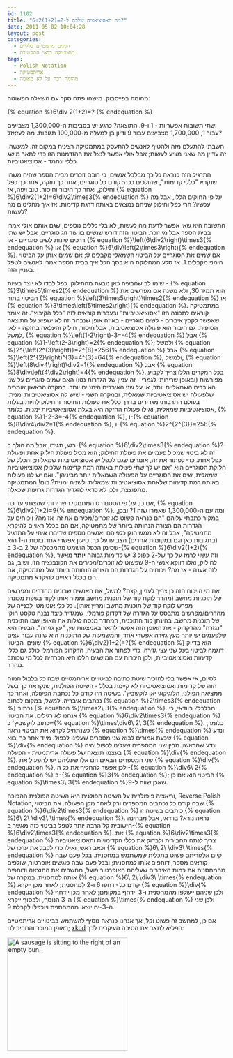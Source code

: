 ```yaml
---
id: 1102
title: "מה האסוציאציה שלכם ל-?=(1+2)2÷6?"
date: 2011-05-02 10:04:28
layout: post
categories: 
  - הגיגים מתמטיים כלליים
  - מתמטיקה בראי התקשורת
tags: 
  - Polish Notation
  - אריתמטיקה
  - מהומה רבה על לא מאומה
---
```

מהומה בפייסבוק. מישהו פתח סקר עם השאלה הפשוטה:

{% equation %}6\div 2(1+2)=? {% endequation %}

ושתי תשובות אפשריות - 1 ו-9. התוצאה? כרגע יש בסביבות ה-1,300,000 מצביעים עבור 1, 1,700,000 מצביעים עבור 9 ודיון בן למעלה מ-100,000 תגובות. מה לעזאזל?

חשבתי להתעלם מזה ולהטיף לאנשים להתעסק במתמטיקה רצינית במקום זה. למעשה, זה עדיין מה שאני מציע לעשות; אבל אולי אפשר לנצל את ההזדמנות הזו כדי לתאר מושג כללי ונחמד - אסוציאטיביות.

התרגיל הזה כנראה כל כך מבלבל אנשים, כי רובם זוכרים מבית הספר שהיה משהו שנקרא "כללי קדימות", שהולכים ככה: קודם כל סוגריים, אחר כך חזקה, אחר כך כפל וחילוק, ואחר כך חיבור וחיסור. טוב ויפה, אז {% equation %}6\div2(1+2)=6\div2\times3{% endequation %} על פי החוקים הללו, אבל מה עכשיו? הרי כפל וחילוק שניהם נמצאים באותה דרגת קדימות. אז איך מחליטים מה לעשות?

התשובה היא שאי אפשר לדעת מה לעשות, לא בלי כללים נוספים, שגם אותם אולי אמרו בבית הספר אבל מי זוכר. הביטוי הזה דורש שנשים בו עוד זוג סוגריים, אבל יש שתי דרכים שונות לשים סוגריים - או {% equation %}\left(6\div2\right)\times3{% endequation %} או {% equation %}6\div\left(2\times3\right){% endequation %}. אם שמים את הסוגריים על הביטוי השמאלי מקבלים 9; אם שמים אותן על הביטוי הימני מקבלים 1. אז סלע המחלוקת הוא בסך הכל איך בבית הספר אמרו לאנשים לטפל בעניין הזה.

שימו לב שהבעיה כאן נובעת מהחילוק. כפל לבדו לא יוצר בעיות - {% equation %}3\times5\times2{% endequation %} הוא תמיד 30, ולא משנה אם מפרשים את הביטוי בתור {% equation %}\left(3\times5\right)\times2{% endequation %} או {% equation %}3\times\left(5\times2\right){% endequation %}. במתמטיקה קוראים לתכונה הזו "אסוציאטיביות" ובעברית קוראים לזה "כלל הקיבוץ". זה אומר שאפשר לקבץ איברים - לשים סוגריים - באיזה אופן שנבחר וזה לא ישפיע על התוצאה הסופית. גם חיבור הוא פעולה אסוציאטיבית, אבל חיסור, חילוק והעלאה בחזקה - לא. למשל, {% equation %}\left(1-2\right)-3=-4{% endequation %} אבל {% equation %}1-\left(2-3\right)=2{% endequation %}; ולמשל {% equation %}2^{\left(2^{3}\right)}=2^{8}=256{% endequation %} אבל {% equation %}\left(2^{2}\right)^{3}=4^{3}=64{% endequation %}; ולמשל, {% equation %}\left(8\div4\right)\div2=1{% endequation %} אבל {% equation %}8\div\left(4\div2\right)=4{% endequation %}. בכל המקרים הללו צריך לקבוע מפורשות (ובאופן שרירותי לגמרי - זה עניין של הגדרות נטו) האם שמים סוגריים על שני האיברים השמאליים יותר, או על שני האיברים הימניים יותר. במקרה הראשון אומרים שלפעולה יש אסוציאטיביות שמאלית, ובמקרה השני - שיש לה אסוציאטיביות ימנית. בעולם התרבותי מגדירים בדרך כלל את פעולות החיסור והחילוק להיות בעלות אסוציאטיביות שמאלית, ואילו פעולת החזקה היא בעלת אסוציאטיביות ימנית. כלומר, {% equation %}1-2-3=-4{% endequation %}, ו-{% equation %}8\div4\div2=1{% endequation %}, ו-{% equation %}2^{2^{3}}=256{% endequation %}.

רגע, תגידו, אבל מה הולך ב-{% equation %}6\div2\times3{% endequation %}? זה לא ביטוי שמכיל פעמיים את פעולת החילוק; הוא מכיל פעולת חילוק אחת ופעולת כפל אחת. כדי לפתור את זה, אומרים שגם לכפל יש אסוציאטיביות שמאלית; והכלל של חלוקת הסוגריים הוא "אם יש לך שתי פעולות באותה רמת קדימות שלכולן אסוציאטיביות שמאלית, שים את הסוגריים על הפעולה השמאלית יותר מביניהן". ואם יש לנו פעולות באותה רמת קדימות שלאחת אסוציאטיביות שמאלית ולשניה ימנית? בום! המתמטיקה מתפוצצת, ולכן לא כדאי להגדיר הגדרות גרועות שכאלה.

אם כן, על פי הסטנדרט המתמטי השרירותי שהצגתי עד כה, {% equation %}6\div2(1+2)=9{% endequation %}. ומה עם ה-1,300,000 שאמרו שזה 1? ובכן, במקור כתבתי עליהם "הם כנראה פשוט לא זוכרים/מכירים את זה. אז מה? ויכוחים על הגדרות הם הצורה הנחותה ביותר של מתמטיקה, אם הם בכלל ראויים להיקרא מתמטיקה", אבל זה לא ממש הוגן כלפיהם ואנשים נוספים שדיברו איתי על התרגיל (בתגובות כאן וגם במקומות אחרים) הצביעו על כך. טיעון אפשרי אחד בזכות ה-1 הוא שסימן הכפל הושמט מהמכפלה של 2 ב-3 ב-{% equation %}6\div2(1+2){% endequation %}, וזה עשוי לרמז על כך של-2 כפול 3 יש קדימות גבוהה <strong>יותר </strong>מאשר לחילוק, ואלו דווקא אנשי ה-9 שפשוט לא זוכרים/מכירים את הקונבנציה הזו. ושוב, גם לזה אענה - אז מה? ויכוחים על הגדרות הם הצורה הנחותה ביותר של מתמטיקה, אם הם בכלל ראויים להיקרא מתמטיקה.

את מי הויכוח הזה כן צריך לעניין, קצת? למשל, את האנשים שבונים מהדרים ומפרשים של תוכניות מחשב (מהדר לוקח קוד של תוכנית מחשב וממיר אותו לקוד בשפת מכונה; מפרש לוקח קוד של תוכנית מחשב ומריץ אותו). כל כלי אוטומטי לבנייה של מהדרים/מפרשים מתבסס על הגדרה של דקדוק פורמלי, שמגדיר כיצד נבנה טקסט חוקי של תוכנית מחשב. בהינתן קוד התוכנית, המהדר מנסה לגלות את האופן שבו התוכנית "נגזרה" מהדקדוק - את האופן הזה אפשר לתאר באמצעות עץ, "עץ גזירה". הבעיה היא שלפעמים יש יותר מעץ גזירה אפשרי אחד, והמשמעות של התוכנית היא שונה עבור עצים שונים. הביטוי {% equation %}6\div2)1+2(=?{% endequation %} הוא בדיוק דוגמה לביטוי בעל שני עצי גזירה. כדי לפתור את הבעיה, הדקדוק הפורמלי כולל גם כללי קדימות ואסוציאטיביות, ולכן היכרות עם המושגים הללו היא הכרחית לכל מי שכותב מהדר.

לסיום, אי אפשר בלי להזכיר שיטת כתיבה לביטויים אריתמטיים שבה כל בלבול המוח הזה של קדימות ואסוציאטיביות לא קיימת בכלל - השיטה הפולנית, שנקראת כך בשל ממציאה הפולני, הלוגיקאי יאן לוקשביץ'. בשיטה הזו קודם כל נכתבת הפעולה, ואחר כך נכתבים איבריה. למשל, במקום לכתוב {% equation %}2\times3{% endequation %} נכתוב {% equation %}\times2\ 3{% endequation %}. מבלבל? בוודאי, כי אנחנו לא רגילים. את הביטוי {% equation %}6\div2\times3{% endequation %} יכתוב לוקשביץ' כ-{% equation %}\times\div6\ 2\ 3{% endequation %}. כלומר, כשנתחיל לקרוא את הביטוי נראה {% equation %}\times{% endequation %} ונדע שכעת אמורים לבוא שני מספרים שעלינו לכפול. מייד אחר כך יבוא {% equation %}\div{% endequation %} ונדע שהראשון מבין שני המספרים שעלינו לכפול יהיה בעצמו תוצאה של פעולה אריתמטית - הפעלת {% equation %}\div{% endequation %}. שני המספרים הבאים הם אלו שעליהם יש להפעיל את {% equation %}\div{% endequation %}, ולכן אפשר להחליף את כל ה-{% equation %}\div6\ 2{% endequation %} ב-{% equation %}3{% endequation %}; הביטוי הוא אם כן {% equation %}\times3\ 3{% endequation %}שאכן שווה ל-9.

וריאציה פופולרית על השיטה הפולנית היא השיטה הפולנית ההפוכה, Reverse Polish Notation, שבה קודם כל נכתבים המספרים ורק לאחר מכן הפעולה. את הביטוי {% equation %}6\div2\times3{% endequation %} כותבים בשיטה זו {% equation %}6\ 2\ \div3\ \times{% endequation %}. נראה נורא? בוודאי, אבל מבחינה חישובית קל הרבה יותר לטפל בביטוי כזה מאשר ב-{% equation %}6\div2\times3{% endequation %}. את {% equation %}6\div2\times3{% endequation %} צריך לנתח תחבירית ולבדוק את כללי הקדימויות והאסוציאטיביות וכאב ראש; ואילו כדי לקבל את ערכו של {% equation %}6\ 2\ \div3\ \times{% endequation %} קיים אלגוריתם פשוט בתכלית שמשתמש במחסנית. בכל פעם שבה קוראים מספר, דוחפים אותו למחסנית; ובכל פעם שבה פוגשים אופרטור, שולפים מהמחסנית את כמות האיברים שעליהם האופרטור פועל, מחשבים את התוצאה ודוחפים אותה למחסנית. במקרה של {% equation %}6\ 2\ \div3\ \times{% endequation %} קודם כל יידחפו 6 ו-2 למחסנית; לאחר מכן ייקרא {% equation %}\div{% endequation %} ולכן שניהם יישלפו מהמחסנית ו-3 יידחף במקומם; לאחר מכן יידחף ה-3 הנוסף, ולבסוף ייקרא {% equation %}\times{% endequation %} ולכן שני ה-3-ים יוצאו מהמחסנית ויוכפלו לקבלת 9.

אם כן, למחשב זה פשוט וקל, אך אנחנו כנראה נוסיף להשתמש בביטויים אריתמטיים באופן המוכר והחביב לנו; <a href="http://xkcd.com/645/">xkcd</a> הפליא לתאר את הסיבה העיקרית לכך:

<a href="http://www.gadial.net/wp-content/uploads/2011/05/rps.png"><img class="alignnone size-full wp-image-1116" title="Reverse Polish Sausage" alt="A sausage is sitting to the right of an empty bun." src="http://www.gadial.net/wp-content/uploads/2011/05/rps.png" width="276" height="260" /></a>
